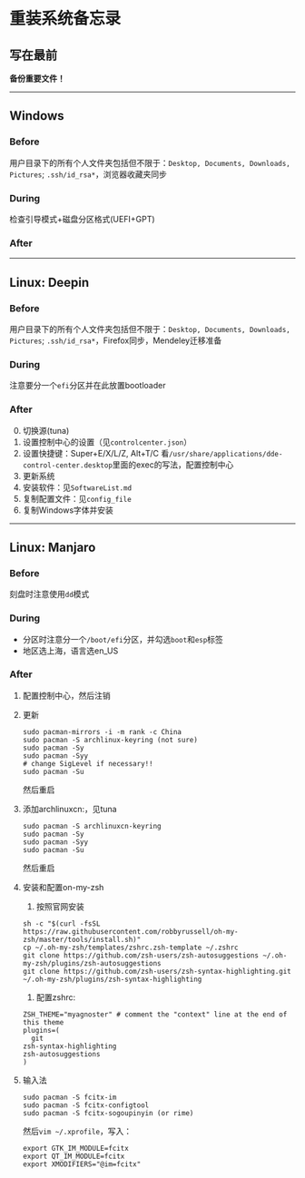 # 重装系统备忘录

## 写在最前

**备份重要文件！**

---

## Windows

### Before
用户目录下的所有个人文件夹包括但不限于：`` Desktop, Documents, Downloads, Pictures ``; `` .ssh/id_rsa* ``，浏览器收藏夹同步

### During
检查引导模式+磁盘分区格式(UEFI+GPT)

### After

---

## Linux: Deepin

### Before
用户目录下的所有个人文件夹包括但不限于：`` Desktop, Documents, Downloads, Pictures ``; `` .ssh/id_rsa* ``，Firefox同步，Mendeley迁移准备

### During

注意要分一个`` efi ``分区并在此放置bootloader

### After

0. 切换源(tuna)
1. 设置控制中心的设置（见`` controlcenter.json ``）
1. 设置快捷键：Super+E/X/L/Z, Alt+T/C
   看`` /usr/share/applications/dde-control-center.desktop ``里面的exec的写法，配置控制中心
1. 更新系统
1. 安装软件：见`` SoftwareList.md ``
1. 复制配置文件：见`` config_file ``
1. 复制Windows字体并安装

---

## Linux: Manjaro

### Before

刻盘时注意使用`` dd ``模式

### During

 - 分区时注意分一个`` /boot/efi ``分区，并勾选`` boot ``和`` esp ``标签
 - 地区选上海，语言选en_US

### After

1. 配置控制中心，然后注销

1. 更新
   ```shell
   sudo pacman-mirrors -i -m rank -c China
   sudo pacman -S archlinux-keyring (not sure)
   sudo pacman -Sy
   sudo pacman -Syy
   # change SigLevel if necessary!!
   sudo pacman -Su
   ```
   然后重启

1. 添加archlinuxcn:，见tuna
   ```shell
   sudo pacman -S archlinuxcn-keyring
   sudo pacman -Sy
   sudo pacman -Syy
   sudo pacman -Su
   ```
   然后重启

1. 安装和配置on-my-zsh
   1. 按照官网安装
   ```shell
   sh -c "$(curl -fsSL https://raw.githubusercontent.com/robbyrussell/oh-my-zsh/master/tools/install.sh)"
   cp ~/.oh-my-zsh/templates/zshrc.zsh-template ~/.zshrc
   git clone https://github.com/zsh-users/zsh-autosuggestions ~/.oh-my-zsh/plugins/zsh-autosuggestions
   git clone https://github.com/zsh-users/zsh-syntax-highlighting.git ~/.oh-my-zsh/plugins/zsh-syntax-highlighting
   ```

   1. 配置zshrc: 
   ```shell
   ZSH_THEME="myagnoster" # comment the "context" line at the end of this theme
   plugins=(
     git
   zsh-syntax-highlighting
   zsh-autosuggestions
   )
   ```

1. 输入法
   ```shell
   sudo pacman -S fcitx-im
   sudo pacman -S fcitx-configtool
   sudo pacman -S fcitx-sogoupinyin (or rime)
   ```
   然后`` vim ~/.xprofile ``，写入：
   ```shell
   export GTK_IM_MODULE=fcitx
   export QT_IM_MODULE=fcitx
   export XMODIFIERS="@im=fcitx"
   ```
